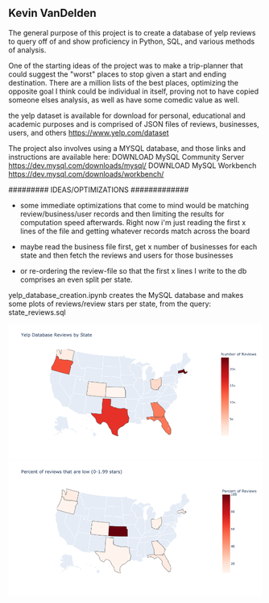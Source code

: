 ## Kevin VanDelden

The general purpose of this project is to create a database of yelp reviews to query off of
and show proficiency in Python, SQL, and various methods of analysis.

One of the starting ideas of the project was to make a trip-planner that could suggest the "worst" places to stop
given a start and ending destination. There are a million lists of the best places, 
optimizing the opposite goal I think could be individual in itself, 
proving not to have copied someone elses analysis, as well as have some comedic value as well.

the yelp dataset is available for download for personal, educational and academic purposes
and is comprised of JSON files of reviews, businesses, users, and others
https://www.yelp.com/dataset

The project also involves using a MYSQL database, and those links and instructions are available here: 
DOWNLOAD MySQL Community Server https://dev.mysql.com/downloads/mysql/
DOWNLOAD MySQL Workbench https://dev.mysql.com/downloads/workbench/

######### IDEAS/OPTIMIZATIONS #############

- some immediate optimizations that come to mind would be matching review/business/user records and then limiting the results for computation speed afterwards. 
Right now i'm just reading the first x lines of the file and getting whatever records match across the board

- maybe read the business file first, get x number of businesses for each state and then fetch the reviews 
and users for those businesses
- or re-ordering the review-file so that the first x lines I write to the db comprises an even split per state.

yelp_database_creation.ipynb creates the MySQL database and makes some plots of reviews/review stars per state, from the query: state_reviews.sql

![alt text](https://github.com/kevin-vandelden/Yelp-Review-Analysis/blob/main/reviews_per_state.png?raw=true)
![alt text](https://github.com/kevin-vandelden/Yelp-Review-Analysis/blob/main/low_reviews_per_state.png?raw=true)
